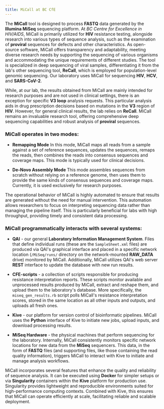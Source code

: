 ```yaml
---
title: MiCall at BC CfE
---
```


The **MiCall** tool is designed to process **FASTQ** data generated by
the **Illumina MiSeq** sequencing platform. At _BC Centre for
Excellence in HIV/AIDS_, MiCall is primarily utilized for **HIV**
resistance testing, alongside research into various types of sequence
analysis, such as the examination of **proviral** sequences for
defects and other characteristics. As open-source software, MiCall
offers transparency and adaptability, meeting diverse research needs
by supporting the sequencing of various organisms and accommodating
the unique requirements of different studies. The tool is specialized
in deep sequencing of viral samples, differentiating it from the lab's
other sequencing tool, **ReCall**, which is employed for
population-level genomic sequencing. Our laboratory uses MiCall for
sequencing **HIV**, **HCV**, and **SARS-CoV-2**.

While, at our lab, the results obtained from MiCall are mainly intended for
research purposes and are not used in clinical settings, there is an
exception for specific **V3 loop** analysis requests. This particular
analysis aids in drug prescription decisions based on mutations in the
**V3** region of **HIV**. However, for general clinical results, the
lab relies on **ReCall**. MiCall remains an invaluable research tool,
offering comprehensive deep sequencing capabilities and robust
analysis of **proviral** sequences.

### MiCall operates in two modes:

- **Remapping Mode**
  In this mode, MiCall maps all reads from a sample against a set of
  reference sequences, updates the sequences, remaps the reads, then
  combines the reads into consensus sequences and coverage maps. This
  mode is typically used for clinical decisions.

- **De-Novo Assembly Mode**
  This mode assembles sequences from scratch without relying on a
  reference genome, then uses them to provide the same kinds of
  consensus sequences and coverage maps. Currently, it is used
  exclusively for research purposes.

The operational behavior of MiCall is highly automated to ensure that
results are generated without the need for manual intervention. This
automation allows researchers to focus on interpreting sequencing data
rather than managing the pipeline itself. This is particularly
beneficial for labs with high throughput, providing timely and
consistent data processing.

### MiCall programmatically interacts with several systems:

- **QAI** - our general **Laboratory Information Management System**.
  Files that define individual runs (these are the `SampleSheet.xml`
  files) are produced via QAI's graphical interface and placed in a
  specific network location (`/MiSeq/runs/` directory on the
  network-mounted **RAW_DATA** drive) monitored by
  MiCall. Additionally, MiCall utilizes QAI's web server **REST**
  interface to update the database with new run results.

- **CFE-scripts** - a collection of scripts responsible for producing resistance interpretation reports.
  These scripts monitor available and unprocessed results produced by
  MiCall, extract and reshape them, and upload them to the
  laboratory's database. More specifically, the `miseq_gen_results.rb`
  script polls MiCall's resistance interpretation scores, stored in
  the same location as all other inputs and outputs, and uploads all
  fresh ones.

- **Kive** - our platform for version control of bioinformatic pipelines.
  MiCall uses the **Python** interface of Kive to initiate new jobs,
  upload inputs, and download processing results.

- **MiSeq Hardware** - the physical machines that perform sequencing for the laboratory.
  Internally, MiCall consistently monitors specific network locations
  for new data from the **MiSeq** sequencers. This data, in the form
  of **FASTQ** files (and supporting files, like those containing the
  read quality information), triggers MiCall to interact with Kive to
  initiate and manage analysis workflows.

MiCall incorporates several features that enhance the quality and
reliability of sequence analysis. It can be executed using **Docker**
for simpler setups or via **Singularity** containers within the
**Kive** platform for production use. Singularity provides lightweight
and reproducible environments suited for high-performance computing
contexts. Combined with Kive, this ensures that MiCall can operate
efficiently at scale, facilitating reliable and scalable deployment.
